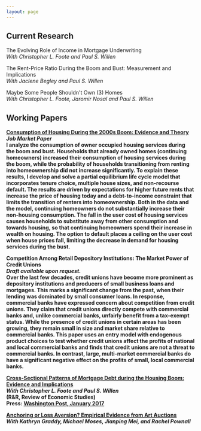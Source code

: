 ```yaml
---
layout: page
---
```


## Current Research

The Evolving Role of Income in Mortgage Underwriting<br />
<i>With Christopher L. Foote and Paul S. Willen</i>

The Rent-Price Ratio During the Boom and Bust: Measurement and Implications<br />
<i>With Jaclene Begley and Paul S. Willen</i>

Maybe Some People Shouldn't Own (3) Homes<br />
<i>With Christopher L. Foote, Jaromir Nosal and Paul S. Willen</i>

## Working Papers 

<strong><p><a href="Loewenstein_Consumption of Housing During the 2000s Boom (2017).pdf" target="_blank">Consumption of Housing During the 2000s Boom: Evidence and Theory</a><br />
<i>Job Market Paper</i><br />
I analyze the consumption of owner occupied housing services during the boom and bust. Households that already owned homes (continuing homeowners) increased their consumption of housing services during the boom, while the probability of households transitioning from renting into homeownership did not increase significantly. To explain these results, I develop and solve a partial equilibrium life cycle model that incorporates tenure choice, multiple house sizes, and non-recourse default. The results are driven by expectations for higher future rents that increase the price of housing today and a debt-to-income constraint that limits the transition of renters into homeownership. Both in the data and the model, continuing homeowners do not substantially increase their non-housing consumption. The fall in the user cost of housing services causes households to substitute away from other consumption and towards housing, so that continuing homeowners spend their increase in wealth on housing. The option to default places a ceiling on the user cost when house prices fall, limiting the decrease in demand for housing services during the bust.

<strong>Competition Among Retail Depository Institutions: The Market Power of Credit Unions</strong><br />
<i>Draft available upon request.</i><br />
Over the last few decades, credit unions have become more prominent as depository institutions and producers of small business loans and mortgages. This marks a significant change from the past, when their lending was dominated by small consumer loans. In response, commercial banks have expressed concern about competition from credit unions. They claim that credit unions directly compete with commercial banks and, unlike commercial banks, unfairly benefit from a tax-exempt status. While the presence of credit unions in certain areas has been growing, they remain small in size and market share relative to commercial banks. This paper uses an entry model with endogenous product choices to test whether credit unions affect the profits of national and local commercial banks and finds that credit unions are not a threat to commercial banks. In contrast, large, multi-market commercial banks do have a significant negative effect on the profits of small, local commercial banks. 


<a href="https://www.bostonfed.org/publications/research-department-working-paper/2016/cross-sectional-patterns-of-mortgage-debt-during-the-housing-boom-evidence-and-implications.aspx"><strong>Cross-Sectional Patterns of Mortgage Debt during the Housing Boom: Evidence and Implications</strong></a><br />
<i>With Christopher L. Foote and Paul S. Willen</i><br />
(R&R, Review of Economic Studies)<br />
Press: <a href="https://www.washingtonpost.com/news/wonk/wp/2017/01/16/why-these-economists-say-the-usual-explanation-for-the-financial-crisis-is-wrong/?utm_term=.0791b21bd8d0">Washington Post, January 2017</a>

<a href="http://papers.ssrn.com/sol3/papers.cfm?abstract_id=2501520"><strong>Anchoring or Loss Aversion? Empirical Evidence from Art Auctions</strong></a><br />
<i>With Kathryn Graddy, Michael Moses, Jianping Mei, and Rachel Pownall</i>
